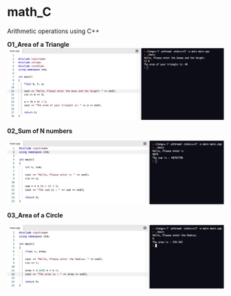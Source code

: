 # math_C

Arithmetic operations using C++

**O1_Area of a Triangle**
![alt text](Demo/triangle.jpeg)

**02_Sum of N numbers**

![alt text](Demo/sum.jpeg)

**03_Area of a Circle**

![alt text](Demo/circle.jpeg)
